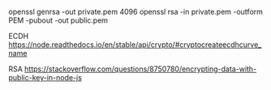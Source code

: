 openssl genrsa -out private.pem 4096
openssl rsa -in private.pem -outform PEM -pubout -out public.pem


ECDH
https://node.readthedocs.io/en/stable/api/crypto/#cryptocreateecdhcurve_name

RSA
https://stackoverflow.com/questions/8750780/encrypting-data-with-public-key-in-node-js